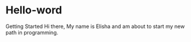 # Hello-word
Getting Started
Hi there, My name is Elisha and am about to start my new path in programming.
